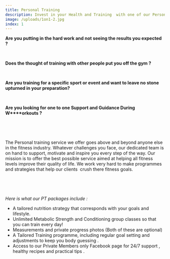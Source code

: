 ```yaml
---
title: Personal Training
description: Invest in your Health and Training  with one of our Personal Training Packages.
image: /uploads/1on1-2.jpg
index: 1
---
```



**Are you putting in the hard work and not seeing the results you expected ?**

&nbsp;

**Does the thought of training with other people put you off the gym ?**

&nbsp;

**Are you training for a specific sport or event and want to leave no stone upturned in your preparation?**

&nbsp;

**Are you looking for one to one Support and Guidance During W****orkouts ?**

&nbsp;

&nbsp;

The Personal training service we offer goes above and beyond anyone else in the fitness industry. Whatever challenges you face, our dedicated team is on hand to support, motivate and inspire you every step of the way. Our mission is to offer the best possible service aimed at helping all fitness levels improve their quality of life. We work very hard to make programmes and strategies that help our clients &nbsp;crush there fitness goals.

&nbsp;

&nbsp;

*Here is what our PT packages include :*

* A tailored nutrition strategy that corresponds with your goals and lifestyle.
* Unlimited Metabolic Strength and Conditioning group classes so that you can train every day!
* Measurements and private progress photos (Both of these are optional)
* A Tailored Training programme, including regular goal setting and adjustments to keep you body guessing .
* Access to our Private Members only Facebook page for 24/7 support , healthy recipes and practical tips .